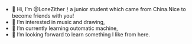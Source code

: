 - 👋 Hi, I’m @LoneZither！a junior student which came from China.Nice to become friends with you!
- 👀 I’m interested in music and drawing,
- 🌱 I’m currently learning outomatic machine,
- 💞️ I’m looking forward to learn something I like from here.

<!---
LoneZither/LoneZither is a ✨ special ✨ repository because its `README.md` (this file) appears on your GitHub profile.
You can click the Preview link to take a look at your changes.
--->
